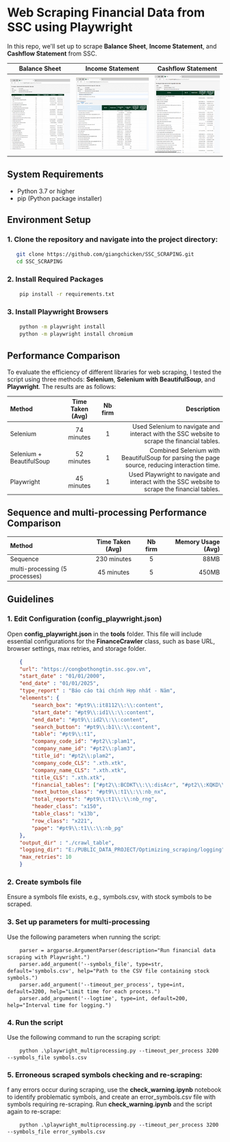 # Web Scraping Financial Data from SSC using Playwright

In this repo, we'll set up to scrape **Balance Sheet**, **Income Statement**, and **Cashflow Statement** from SSC.

**Balance Sheet**|  **Income Statement** |  **Cashflow Statement**
:-------------------------:|:-------------------------:|:-------------------------:
![](./images/Screenshot%202024-11-12%20113709.png)|![](./images/Screenshot%202024-11-12%20113755.png)|![](./images/Screenshot%202024-11-12%20113821.png)

## System Requirements
- Python 3.7 or higher
- pip (Python package installer)


## Environment Setup
### 1. **Clone the repository** and navigate into the project directory:

```bash
   git clone https://github.com/giangchicken/SSC_SCRAPING.git
   cd SSC_SCRAPING
```
### 2. **Install Required Packages**
```bash
    pip install -r requirements.txt
```
### 3. **Install Playwright Browsers**      
```bash
    python -m playwright install
    python -m playwright install chromium
```

## Performance Comparison
To evaluate the efficiency of different libraries for web scraping, I tested the script using three methods: **Selenium**, **Selenium with BeautifulSoup**, and **Playwright**. The results are as follows:

| Method                   | Time Taken (Avg) | Nb firm | Description 
| :----------------------- | :--------------: | :-----: | ---------------------------------------------------------------------------------------------: |
| Selenium                 |   74 minutes     |     1   | Used Selenium to navigate and interact with the SSC website to scrape the financial tables.    |
| Selenium + BeautifulSoup |   52 minutes     |     1   | Combined Selenium with BeautifulSoup for parsing the page source, reducing interaction time.   |
| Playwright               |   45 minutes     |     1   | Used Playwright to navigate and interact with the SSC website to scrape the financial tables.  |

## Sequence and multi-processing Performance Comparison

| Method                         | Time Taken (Avg) | Nb firm | Memory Usage (Avg) |
| :----------------------------- | :--------------: | :-----: | ------------------:|
| Sequence                       |   230 minutes    |     5   |         88MB       |
| multi-processing (5 processes) |   45 minutes     |     5   |        450MB       |

## Guidelines
### 1. **Edit Configuration (config_playwright.json)** 
Open **config_playwright.json** in the **tools** folder. This file will include essential configurations for the **FinanceCrawler** class, such as base URL, browser settings, max retries, and storage folder.

```json
    {
    "url": "https://congbothongtin.ssc.gov.vn",
    "start_date" : "01/01/2000",
    "end_date" : "01/01/2025",
    "type_report" : "Báo cáo tài chính Hợp nhất - Năm",
    "elements": {
        "search_box": "#pt9\\:it8112\\:\\:content",           
        "start_date": "#pt9\\:id1\\:\\:content",                           
        "end_date": "#pt9\\:id2\\:\\:content",                              
        "search_button": "#pt9\\:b1\\:\\:content",                         
        "table": "#pt9\\:t1",                                
        "company_code_id": "#pt2\\:plam1",                  
        "company_name_id": "#pt2\\:plam3",                    
        "title_id": "#pt2\\:plam2",                            
        "company_code_CLS": ".xth.xtk",                      
        "company_name_CLS": ".xth.xtk",                      
        "title_CLS": ".xth.xtk",                              
        "financial_tables": ["#pt2\\:BCDKT\\:\\:disAcr", "#pt2\\:KQKD\\:\\:disAcr", "#pt2\\:LCTT-TT\\:\\:disAcr", "#pt2\\:LCTT-GT\\:\\:disAcr"],
        "next_button_class": "#pt9\\:t1\\:\\:nb_nx",
        "total_reports": "#pt9\\:t1\\:\\:nb_rng",                     
        "header_class": "x150",                              
        "table_class": "x13b",                            
        "row_class": "x221",
        "page": "#pt9\\:t1\\:\\:nb_pg"                                
    },
    "output_dir" : "./crawl_table",
    "logging_dir": "E:/PUBLIC_DATA_PROJECT/Optimizing_scraping/logging",
    "max_retries": 10
    }
```

### 2. **Create symbols file** 
Ensure a symbols file exists, e.g., symbols.csv, with stock symbols to be scraped.

### 3. **Set up parameters for multi-processing**
Use the following parameters when running the script: 
```
    parser = argparse.ArgumentParser(description="Run financial data scraping with Playwright.")
    parser.add_argument('--symbols_file', type=str, default='symbols.csv', help="Path to the CSV file containing stock symbols.")
    parser.add_argument('--timeout_per_process', type=int, default=3200, help="Limit time for each process.")
    parser.add_argument('--logtime', type=int, default=200, help="Interval time for logging.")
```


### 4. Run the script
Use the following command to run the scraping script:
```
    python .\playwright_multiprocessing.py --timeout_per_process 3200 --symbols_file symbols.csv 
```

### 5. **Erroneous scraped symbols checking and re-scraping**:
f any errors occur during scraping, use the **check_warning.ipynb** notebook to identify problematic symbols, and create an error_symbols.csv file with symbols requiring re-scraping. Run **check_warning.ipynb**  and the script again to re-scrape:
 
```
    python .\playwright_multiprocessing.py --timeout_per_process 3200 --symbols_file error_symbols.csv
```